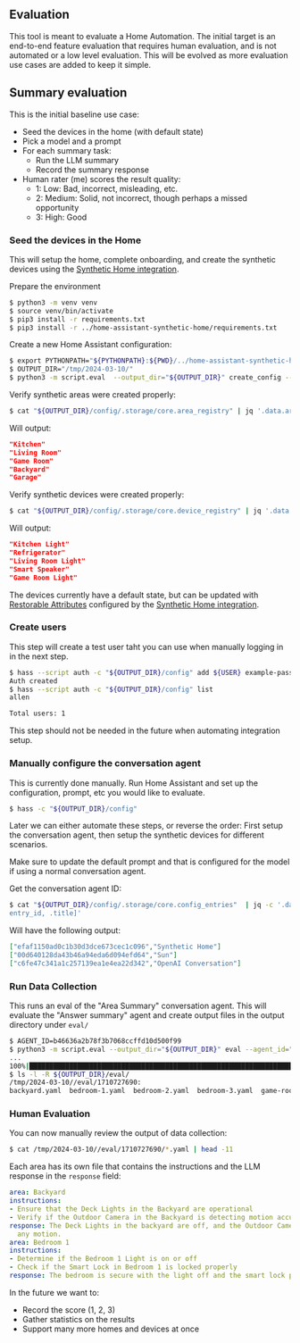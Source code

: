 ## Evaluation

This tool is meant to evaluate a Home Automation. The initial target is an
end-to-end feature evaluation that requires human evaluation, and is not
automated or a low level evaluation. This will be evolved as more evaluation
use cases are added to keep it simple.

## Summary evaluation

This is the initial baseline use case:

- Seed the devices in the home (with default state)
- Pick a model and a prompt
- For each summary task:
  - Run the LLM summary
  - Record the summary response
- Human rater (me) scores the result quality:
  - 1: Low: Bad, incorrect, misleading, etc.
  - 2: Medium: Solid, not incorrect, though perhaps a missed opportunity
  - 3: High: Good


### Seed the devices in the Home

This will setup the home, complete onboarding, and create the synthetic devices
using the [Synthetic Home integration](https://github.com/allenporter/home-assistant-synthetic-home/).

Prepare the environment
```bash
$ python3 -m venv venv
$ source venv/bin/activate
$ pip3 install -r requirements.txt
$ pip3 install -r ../home-assistant-synthetic-home/requirements.txt
```

Create a new Home Assistant configuration:
```bash
$ export PYTHONPATH="${PYTHONPATH}:${PWD}/../home-assistant-synthetic-home/custom_components/:${PWD}/../home-assistant-synthetic-home/"
$ OUTPUT_DIR="/tmp/2024-03-10/"
$ python3 -m script.eval  --output_dir="${OUTPUT_DIR}" create_config --config datasets/summaries/home1-us.yaml
```

Verify synthetic areas were created properly:
```bash
$ cat "${OUTPUT_DIR}/config/.storage/core.area_registry" | jq '.data.areas[].name' | head -5
```
Will output:
```json
"Kitchen"
"Living Room"
"Game Room"
"Backyard"
"Garage"
```

Verify synthetic devices were created properly:
```bash
$ cat "${OUTPUT_DIR}/config/.storage/core.device_registry" | jq '.data.devices[].name' | head -5
```
Will output:
```json
"Kitchen Light"
"Refrigerator"
"Living Room Light"
"Smart Speaker"
"Game Room Light"
```

The devices currently have a default state, but can be updated with [Restorable Attributes](https://github.com/allenporter/home-assistant-synthetic-home/?tab=readme-ov-file#restorable-attributes-using-service-calls)
configured by the [Synthetic Home integration](https://github.com/allenporter/home-assistant-synthetic-home/).


### Create users

This step will create a test user taht you can use when manually logging in in the next step.
```bash
$ hass --script auth -c "${OUTPUT_DIR}/config" add ${USER} example-pass
Auth created
$ hass --script auth -c "${OUTPUT_DIR}/config" list
allen

Total users: 1
```

This step should not be needed in the future when automating integration setup.

### Manually configure the conversation agent

This is currently done manually. Run Home Assistant and set up the configuration,
prompt, etc you would like to evaluate.
```bash
$ hass -c "${OUTPUT_DIR}/config"
```

Later we can either automate these steps, or reverse the order: First setup the
conversation agent, then setup the synthetic devices for different scenarios.

Make sure to update the default prompt and that is configured for the model if
using a normal conversation agent.

Get the conversation agent ID:
```bash
$ cat "${OUTPUT_DIR}/config/.storage/core.config_entries"  | jq -c '.data.entries[] | [.
entry_id, .title]'
```

Will have the following output:
```json
["efaf1150ad0c1b30d3dce673cec1c096","Synthetic Home"]
["00d640128da43b46a94eda6d094efd64","Sun"]
["c6fe47c341a1c257139ea1e4ea22d342","OpenAI Conversation"]
```

### Run Data Collection

This runs an eval of the "Area Summary" conversation agent. This will evaluate the "Answer summary"
agent and create output files in the output directory under `eval/`

```bash
$ AGENT_ID=b46636a2b78f3b7068ccffd10d500f99
$ python3 -m script.eval --output_dir="${OUTPUT_DIR}" eval --agent_id="${AGENT_ID}" --eval_config_file=script/eval/eval_config.yaml
...
100%|███████████████████████████████████████████████████████████████████████████████████████████████████████████████| 9/9 [00:16<00:00,  1.79s/it]
$ ls -l -R ${OUTPUT_DIR}/eval/
/tmp/2024-03-10//eval/1710727690:
backyard.yaml  bedroom-1.yaml  bedroom-2.yaml  bedroom-3.yaml  game-room.yaml  garage.yaml  kitchen.yaml  living-room.yaml  master-bedroom.yaml
```

### Human Evaluation

You can now manually review the output of data collection:

```bash
$ cat /tmp/2024-03-10//eval/1710727690/*.yaml | head -11
```

Each area has its own file that contains the instructions and the LLM response in the `response` field:
```yaml
area: Backyard
instructions:
- Ensure that the Deck Lights in the Backyard are operational
- Verify if the Outdoor Camera in the Backyard is detecting motion accurately
response: The Deck Lights in the backyard are off, and the Outdoor Camera is not detecting
  any motion.
area: Bedroom 1
instructions:
- Determine if the Bedroom 1 Light is on or off
- Check if the Smart Lock in Bedroom 1 is locked properly
response: The bedroom is secure with the light off and the smart lock properly locked.
```


In the future we want to:
- Record the score (1, 2, 3)
- Gather statistics on the results
- Support many more homes and devices at once
